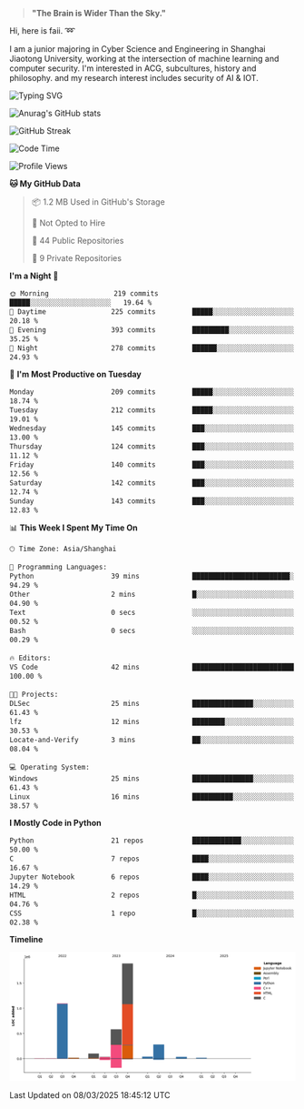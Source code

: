 > **"The Brain is Wider Than the Sky."**

  Hi, here is faii. :loop:  
  
  I am a junior majoring in Cyber Science and Engineering in Shanghai Jiaotong University, working at the intersection
  of machine learning and computer security. I'm interested in ACG, subcultures, history and philosophy. and my research interest includes security of AI & IOT.

![Typing SVG](https://readme-typing-svg.demolab.com/?lines=Any+sufficiently+advanced+technology+is+indistinguishable+from+magic;On+my+way+to+be+a+*magician*)

![Anurag's GitHub stats](https://github-readme-stats.vercel.app/api?username=faiimea)

![GitHub Streak](https://streak-stats.demolab.com/?user=faiimea)

<!--START_SECTION:waka-->
![Code Time](http://img.shields.io/badge/Code%20Time-691%20hrs%2019%20mins-blue)

![Profile Views](http://img.shields.io/badge/Profile%20Views-0-blue)

**🐱 My GitHub Data** 

> 📦 1.2 MB Used in GitHub's Storage 
 > 
> 🚫 Not Opted to Hire
 > 
> 📜 44 Public Repositories 
 > 
> 🔑 9 Private Repositories 
 > 
**I'm a Night 🦉** 

```text
🌞 Morning                219 commits         █████░░░░░░░░░░░░░░░░░░░░   19.64 % 
🌆 Daytime                225 commits         █████░░░░░░░░░░░░░░░░░░░░   20.18 % 
🌃 Evening                393 commits         █████████░░░░░░░░░░░░░░░░   35.25 % 
🌙 Night                  278 commits         ██████░░░░░░░░░░░░░░░░░░░   24.93 % 
```
📅 **I'm Most Productive on Tuesday** 

```text
Monday                   209 commits         █████░░░░░░░░░░░░░░░░░░░░   18.74 % 
Tuesday                  212 commits         █████░░░░░░░░░░░░░░░░░░░░   19.01 % 
Wednesday                145 commits         ███░░░░░░░░░░░░░░░░░░░░░░   13.00 % 
Thursday                 124 commits         ███░░░░░░░░░░░░░░░░░░░░░░   11.12 % 
Friday                   140 commits         ███░░░░░░░░░░░░░░░░░░░░░░   12.56 % 
Saturday                 142 commits         ███░░░░░░░░░░░░░░░░░░░░░░   12.74 % 
Sunday                   143 commits         ███░░░░░░░░░░░░░░░░░░░░░░   12.83 % 
```


📊 **This Week I Spent My Time On** 

```text
🕑︎ Time Zone: Asia/Shanghai

💬 Programming Languages: 
Python                   39 mins             ████████████████████████░   94.29 % 
Other                    2 mins              █░░░░░░░░░░░░░░░░░░░░░░░░   04.90 % 
Text                     0 secs              ░░░░░░░░░░░░░░░░░░░░░░░░░   00.52 % 
Bash                     0 secs              ░░░░░░░░░░░░░░░░░░░░░░░░░   00.29 % 

🔥 Editors: 
VS Code                  42 mins             █████████████████████████   100.00 % 

🐱‍💻 Projects: 
DLSec                    25 mins             ███████████████░░░░░░░░░░   61.43 % 
lfz                      12 mins             ████████░░░░░░░░░░░░░░░░░   30.53 % 
Locate-and-Verify        3 mins              ██░░░░░░░░░░░░░░░░░░░░░░░   08.04 % 

💻 Operating System: 
Windows                  25 mins             ███████████████░░░░░░░░░░   61.43 % 
Linux                    16 mins             ██████████░░░░░░░░░░░░░░░   38.57 % 
```

**I Mostly Code in Python** 

```text
Python                   21 repos            ████████████░░░░░░░░░░░░░   50.00 % 
C                        7 repos             ████░░░░░░░░░░░░░░░░░░░░░   16.67 % 
Jupyter Notebook         6 repos             ████░░░░░░░░░░░░░░░░░░░░░   14.29 % 
HTML                     2 repos             █░░░░░░░░░░░░░░░░░░░░░░░░   04.76 % 
CSS                      1 repo              █░░░░░░░░░░░░░░░░░░░░░░░░   02.38 % 
```



**Timeline**

![Lines of Code chart](https://raw.githubusercontent.com/faiimea/faiimea/main/assets/bar_graph.png)


 Last Updated on 08/03/2025 18:45:12 UTC
<!--END_SECTION:waka-->
